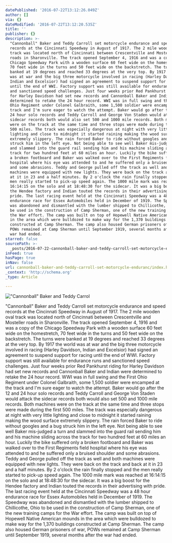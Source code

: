 ```yaml
---
datePublished: '2016-07-22T13:12:26.049Z'
author: []
via: {}
dateModified: '2016-07-22T13:12:20.535Z'
title: ''
publisher: {}
description: >-
  "Cannonball" Baker and Teddy Carroll set motorcycle endurance and speed
  records at the Cincinnati Speedway in August of 1917. The 2 mile wooden oval
  track was located north of Cincinnati between Crescentville and Mosteller
  roads in Sharonville. The track opened September 4, 1916 and was a copy of the
  Chicago Speedway Park with a wooden surface 60 feet wide on the homestretch,
  70 feet wide in the turns and 50 feet wide on the backstretch. The turns were
  banked at 19 degrees and reached 33 degrees at the very top. By 1917 the world
  was at war and the big three motorcycle involved in racing (Harley Davidson,
  Indian and Excelsior) had signed an agreement to suspend support for racing
  until the end of WWI. Factory support was still available for endurance runs
  and sanctioned speed challenges. Just four weeks prior Red Pankhurst riding
  for Harley Davidson had set new records and Cannonball Baker and Indian were
  determined to retake the 24 hour record. WWI was in full swing and the First
  Ohio Regiment under Colonel Galbraith, some 1,500 soldier were encamped at the
  track and I'm sure eager to watch the attempt. Baker would go after the 12 and
  24 hour solo records and Teddy Carroll and George Von Staden would attack the
  sidecar records both would also set 500 and 1000 mile records. Both machines
  were on the track at the same time and three stops were made during the first
  500 miles. The track was especially dangerous at night with very little
  lighting and close to midnight it started raining making the wood surface
  extremely slippery. The rain forced Baker to ride without googles and a bug
  struck him in the left eye. Not being able to see well Baker mis-judged a turn
  and slammed into the guard rail sending him and his machine sliding across the
  track for two hundred feet at 60 miles an hour. Luckily the bike suffered only
  a broken footboard and Baker was walked over to the First Regiments field
  hospital where his eye was attended to and he suffered only a bruised shoulder
  and some abrasions. Teddy and George pulled off the track as well and both
  machines were equipped with new lights. They were back on the track and back
  at it in 23 and a half minutes. By 2 o'clock the rain finally stopped and the
  men really started to pick-up speed again. The 1000 mile mark was reached at
  16:14:15 on the solo and at 18:48:30 for the sidecar. It was a big boost for
  the Hendee factory and Indian touted the records in their advertising with
  pride. The last racing event held at the Cincinnati Speedway was a 48 hour
  endurance race for Essex Automobiles held in December of 1919. The Speedway
  was abandoned and dismantled with the lumber shipped to Chillicothe, Ohio to
  be used in the construction of Camp Sherman, one of the new training camps for
  the War effort. The camp was built on top of Hopewell Native American mounds
  in the area which were bulldozed to make way for the 1,370 buildings
  constructed at Camp Sherman. The camp also housed German prisoners of war,
  POWs remained at Camp Sherman until September 1919, several months after the
  war had ended.
starred: false
sourcePath: >-
  _posts/2016-07-22-cannonball-baker-and-teddy-carroll-set-motorcycle-enduranc.md
inFeed: true
hasPage: true
inNav: false
url: cannonball-baker-and-teddy-carroll-set-motorcycle-enduranc/index.html
_context: 'http://schema.org'
_type: Article

---
```

!["Cannonball" Baker and Teddy Carrol](https://the-grid-user-content.s3-us-west-2.amazonaws.com/2fcc8d0c-086d-4fea-92bf-b10cf57d0a49.jpg)

"Cannonball" Baker and Teddy Carroll set motorcycle endurance and speed records at the Cincinnati Speedway in August of 1917\. The 2 mile wooden oval track was located north of Cincinnati between Crescentville and Mosteller roads in Sharonville. The track opened September 4, 1916 and was a copy of the Chicago Speedway Park with a wooden surface 60 feet wide on the homestretch, 70 feet wide in the turns and 50 feet wide on the backstretch. The turns were banked at 19 degrees and reached 33 degrees at the very top. By 1917 the world was at war and the big three motorcycle involved in racing (Harley Davidson, Indian and Excelsior) had signed an agreement to suspend support for racing until the end of WWI. Factory support was still available for endurance runs and sanctioned speed challenges. Just four weeks prior Red Pankhurst riding for Harley Davidson had set new records and Cannonball Baker and Indian were determined to retake the 24 hour record. WWI was in full swing and the First Ohio Regiment under Colonel Galbraith, some 1,500 soldier were encamped at the track and I'm sure eager to watch the attempt. Baker would go after the 12 and 24 hour solo records and Teddy Carroll and George Von Staden would attack the sidecar records both would also set 500 and 1000 mile records. Both machines were on the track at the same time and three stops were made during the first 500 miles. The track was especially dangerous at night with very little lighting and close to midnight it started raining making the wood surface extremely slippery. The rain forced Baker to ride without googles and a bug struck him in the left eye. Not being able to see well Baker mis-judged a turn and slammed into the guard rail sending him and his machine sliding across the track for two hundred feet at 60 miles an hour. Luckily the bike suffered only a broken footboard and Baker was walked over to the First Regiments field hospital where his eye was attended to and he suffered only a bruised shoulder and some abrasions. Teddy and George pulled off the track as well and both machines were equipped with new lights. They were back on the track and back at it in 23 and a half minutes. By 2 o'clock the rain finally stopped and the men really started to pick-up speed again. The 1000 mile mark was reached at 16:14:15 on the solo and at 18:48:30 for the sidecar. It was a big boost for the Hendee factory and Indian touted the records in their advertising with pride. The last racing event held at the Cincinnati Speedway was a 48 hour endurance race for Essex Automobiles held in December of 1919\. The Speedway was abandoned and dismantled with the lumber shipped to Chillicothe, Ohio to be used in the construction of Camp Sherman, one of the new training camps for the War effort. The camp was built on top of Hopewell Native American mounds in the area which were bulldozed to make way for the 1,370 buildings constructed at Camp Sherman. The camp also housed German prisoners of war, POWs remained at Camp Sherman until September 1919, several months after the war had ended.
